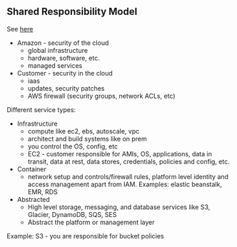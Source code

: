 ## Shared Responsibility Model

See [here](https://aws.amazon.com/compliance/shared-responsibility-model/)

* Amazon - security of the cloud
    * global infrastructure
    * hardware, software, etc.
    * managed services
* Customer - security in the cloud
    * iaas
    * updates, security patches
    * AWS firewall (security groups, network ACLs, etc)

Different service types:

* Infrastructure
    * compute like ec2, ebs, autoscale, vpc
    * architect and build systems like on prem
    * you control the OS, config, etc
    * EC2 - customer responsible for AMIs, OS, applications, data in transit, data at rest, data stores, credentials, policies and config, etc.
* Container
    * network setup and controls/firewall rules, platform level identity and access  management apart from IAM. Examples: elastic beanstalk, EMR, RDS
* Abstracted
    * High level storage, messaging, and database services like S3, Glacier, DynamoDB, SQS, SES
    * Abstract the platform or management layer

Example: S3 - you are responsible for bucket policies